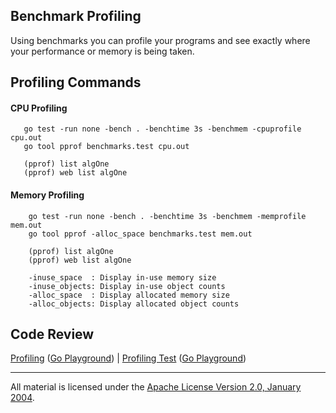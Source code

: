 ## Benchmark Profiling

Using benchmarks you can profile your programs and see exactly where your performance or memory is being taken.

## Profiling Commands

#### CPU Profiling
```
   go test -run none -bench . -benchtime 3s -benchmem -cpuprofile cpu.out
   go tool pprof benchmarks.test cpu.out
   
   (pprof) list algOne
   (pprof) web list algOne
```

#### Memory Profiling
```
    go test -run none -bench . -benchtime 3s -benchmem -memprofile mem.out
    go tool pprof -alloc_space benchmarks.test mem.out

    (pprof) list algOne
    (pprof) web list algOne

    -inuse_space  : Display in-use memory size
    -inuse_objects: Display in-use object counts
    -alloc_space  : Display allocated memory size
    -alloc_objects: Display allocated object counts
```

## Code Review

[Profiling](stream.go) ([Go Playground](http://play.golang.org/p/hskmoFeVVw)) | 
[Profiling Test](stream_test.go) ([Go Playground](http://play.golang.org/p/Q6shkgJ5rR))
___
All material is licensed under the [Apache License Version 2.0, January 2004](http://www.apache.org/licenses/LICENSE-2.0).
